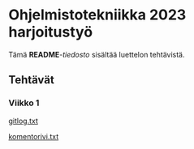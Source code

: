 # Ohjelmistotekniikka 2023 harjoitustyö
Tämä **README**_-tiedosto_ sisältää luettelon tehtävistä.

## Tehtävät
### Viikko 1
[gitlog.txt](https://github.com/danttu/ot-harjoitustyo/blob/main/laskarit/viikko1/gitlog.txt)

[komentorivi.txt](https://github.com/danttu/ot-harjoitustyo/blob/main/laskarit/viikko1/komentorivi.txt)
